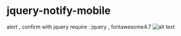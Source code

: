 # jquery-notify-mobile
alert , confirm with jquery
require : jquery , fontawesome4.7
![alt text](https://raw.githubusercontent.com/k3179/jquery-notify-mobile/master/images/demo-1.jpg)
